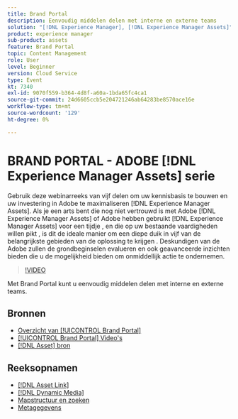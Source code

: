 ```yaml
---
title: Brand Portal
description: Eenvoudig middelen delen met interne en externe teams
solution: "[!DNL Experience Manager], [!DNL Experience Manager Assets]"
product: experience manager
sub-product: assets
feature: Brand Portal
topic: Content Management
role: User
level: Beginner
version: Cloud Service
type: Event
kt: 7340
exl-id: 9070f559-b364-4d8f-a60a-1bda65fc4ca1
source-git-commit: 24d6605ccb5e204721246ab64283be8570ace16e
workflow-type: tm+mt
source-wordcount: '129'
ht-degree: 0%

---
```


# BRAND PORTAL - ADOBE [!DNL Experience Manager Assets] serie

Gebruik deze webinarreeks van vijf delen om uw kennisbasis te bouwen en uw investering in Adobe te maximaliseren [!DNL Experience Manager Assets]. Als je een arts bent die nog niet vertrouwd is met Adobe [!DNL Experience Manager Assets] of Adobe hebben gebruikt [!DNL Experience Manager Assets] voor een tijdje , en die op uw bestaande vaardigheden willen pikt , is dit de ideale manier om een diepe duik in vijf van de belangrijkste gebieden van de oplossing te krijgen . Deskundigen van de Adobe zullen de grondbeginselen evalueren en ook geavanceerde inzichten bieden die u de mogelijkheid bieden om onmiddellijk actie te ondernemen.

>[!VIDEO](https://video.tv.adobe.com/v/332133/?quality=12&learn=on&hidetitle=true)

Met Brand Portal kunt u eenvoudig middelen delen met interne en externe teams.

## Bronnen

* [Overzicht van [!UICONTROL Brand Portal]](https://experienceleague.adobe.com/docs/experience-manager-brand-portal/using/introduction/brand-portal.html)
* [[!UICONTROL Brand Portal] Video&#39;s](https://experienceleague.adobe.com/docs/experience-manager-learn/assets/sharing/brand-portal.html)
* [[!DNL Asset] bron](https://experienceleague.adobe.com/docs/experience-manager-brand-portal/using/asset-sourcing-in-brand-portal/brand-portal-asset-sourcing.html)

## Reeksopnamen

* [[!DNL Asset Link]](asset-link.md)
* [[!DNL Dynamic Media]](dynamic-media.md)
* [Mapstructuur en zoeken](folder-structure-search.md)
* [Metagegevens](metadata.md)
